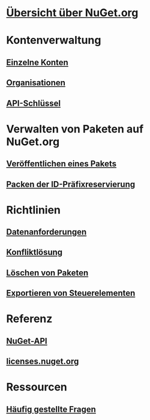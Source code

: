# [Übersicht über NuGet.org](overview-nuget-org.md)
# Kontenverwaltung
## [Einzelne Konten](individual-accounts.md)
## [Organisationen](organizations-on-nuget-org.md)
## [API-Schlüssel](scoped-api-keys.md)
# Verwalten von Paketen auf NuGet.org
## [Veröffentlichen eines Pakets](publish-a-package.md)
## [Packen der ID-Präfixreservierung](id-prefix-reservation.md)
# Richtlinien
## [Datenanforderungen](policies/Data-requests.md)
## [Konfliktlösung](policies/dispute-resolution.md)
## [Löschen von Paketen](policies/deleting-packages.md)
## [Exportieren von Steuerelementen](policies/export-control.md)
# Referenz
## [NuGet-API](../api/overview.md)
## [licenses.nuget.org](licenses.nuget.org.md)
# Ressourcen
## [Häufig gestellte Fragen](nuget-org-faq.md)
